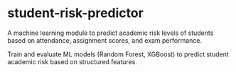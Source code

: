 # student-risk-predictor

A machine learning module to predict academic risk levels of students based on attendance, assignment scores, and exam performance.


Train and evaluate ML models (Random Forest, XGBoost) to predict student academic risk based on structured features.


